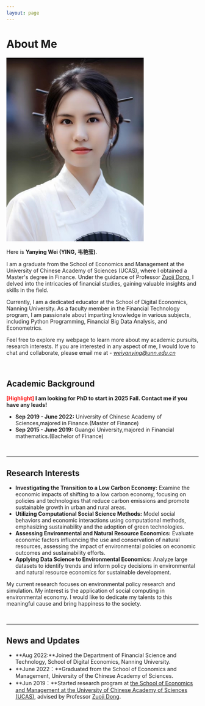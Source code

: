 ```yaml
---
layout: page
---
```


# About Me

<img src="https://github.com/YanyingWei1997/YanyingWei1997.github.io/blob/main/images/yanyingwei2.jpg?raw=true" class="floatpic" width="360" height="480">


Here is **Yanying Wei (YING, 韦艳莹)**.


I am a graduate from the School of Economics and Management at the University of Chinese Academy of Sciences (UCAS), where I obtained a Master's degree in Finance. Under the guidance of Professor [Zuoji Dong](https://people.ucas.ac.cn/~0058995), I delved into the intricacies of financial studies, gaining valuable insights and skills in the field.

Currently, I am a dedicated educator at the School of Digital Economics, Nanning University. As a faculty member in the Financial Technology program, I am passionate about imparting knowledge in various subjects, including Python Programming, Financial Big Data Analysis, and Econometrics. 


Feel free to explore my webpage to learn more about my academic pursuits, research interests. If you are interested in any aspect of me, I would love to chat and collaborate, please email me at - *weiyanying@unn.edu.cn*

<br>

## Academic Background

**<font color='red'>[Highlight]</font> I am looking for PhD to start in 2025 Fall. Contact me if you have any leads!**

- **Sep 2019 - June 2022:** University of Chinese Academy of Sciences,majored in Finance.(Master of Finance)
- **Sep 2015 - June 2019:** Guangxi University,majored in Financial mathematics.(Bachelor of Finance)


<br>

---

## Research Interests

- **Investigating the Transition to a Low Carbon Economy:** Examine the economic impacts of shifting to a low carbon economy, focusing on policies and technologies that reduce carbon emissions and promote sustainable growth in urban and rural areas.
- **Utilizing Computational Social Science Methods:** Model social behaviors and economic interactions using computational methods, emphasizing sustainability and the adoption of green technologies.
- **Assessing Environmental and Natural Resource Economics:** Evaluate economic factors influencing the use and conservation of natural resources, assessing the impact of environmental policies on economic outcomes and sustainability efforts.
- **Applying Data Science to Environmental Economics:** Analyze large datasets to identify trends and inform policy decisions in environmental and natural resource economics for sustainable development.

My current research focuses on environmental policy research and simulation. My interest is the application of social computing in environmental economy. I would like to dedicate my talents to this meaningful cause and bring happiness to the society.

<br>

---

## News and Updates

- **Aug 2022:**Joined the Department of Financial Science and Technology, School of Digital Economics, Nanning University.
- **June 2022：**Graduated from the School of Economics and Management, University of the Chinese Academy of Sciences.
- **Jun 2019：**Started research program at [the School of Economics and Management at the University of Chinese Academy of Sciences (UCAS)](https://sem.ucas.ac.cn/), advised by Professor [Zuoji Dong](https://people.ucas.edu.cn/~dongzuoji?language=en).

<br>

